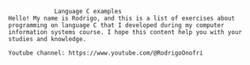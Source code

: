 		         Language C examples 
 	Hello! My name is Rodrigo, and this is a list of exercises about programming on language C that I developed during my computer information systems course. I hope this content help you with your studies and knowledge.
 	
 	Youtube channel: https://www.youtube.com/@RodrigoOnofri
